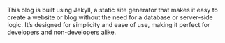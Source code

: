 This blog is built using Jekyll, a static site generator that makes it easy to create a website or blog without the need for a database or server-side logic.
It’s designed for simplicity and ease of use, making it perfect for developers and non-developers alike.

